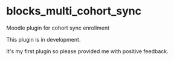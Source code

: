 # blocks_multi_cohort_sync
Moodle plugin for cohort sync enrollment

This plugin is in development.

It's my first plugin so please provided me with positive feedback.
